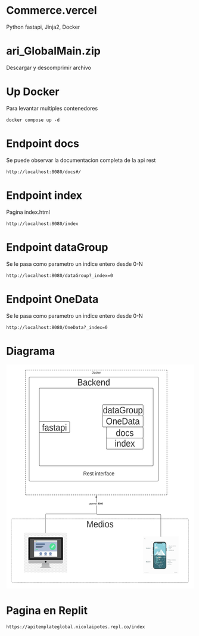 # Commerce.vercel
Python fastapi, Jinja2, Docker

# ari_GlobalMain.zip
Descargar y descomprimir archivo 

# Up Docker
Para levantar multiples contenedores
```Docker
docker compose up -d
```

# Endpoint docs
Se puede observar la documentacion completa de la api rest
```url 
http://localhost:8080/docs#/
```

# Endpoint index
Pagina index.html 
```url 
http://localhost:8080/index
```

# Endpoint dataGroup
  Se le pasa como parametro un indice entero desde 0-N
```url 
http://localhost:8080/dataGroup?_index=0
```

# Endpoint OneData
 Se le pasa como parametro un indice entero desde 0-N
```url 
http://localhost:8080/OneData?_index=0
```


# Diagrama
<!--![Alt text](https://github.com/NickoHolaMundo/commerce.vercel/blob/main/DiagramaDocker.png "Diagrama")-->

<img src="https://github.com/NickoHolaMundo/commerce.vercel/blob/main/DiagramaDocker.png" data-canonical-src="https://gyazo.com/eb5c5741b6a9a16c692170a41a49c858.png" width="600" height="600" />
<!-- no aparece nada jajaj-->



# Pagina en Replit
```url 
https://apitemplateglobal.nicolaipotes.repl.co/index
```

